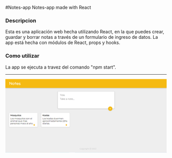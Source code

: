 #Notes-app
Notes-app made with React

### Descripcion
Esta es una aplicación web hecha utilizando React, en la que puedes crear, guardar y borrar notas a través de un formulario de ingreso de datos. La app está hecha con módulos de React, props y hooks.

### Como utilizar
La app se ejecuta a travez del comando "npm start".

***
![](images/home_page.png)
